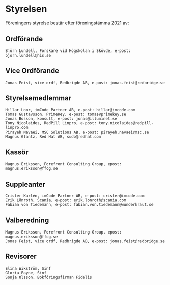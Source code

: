 # Styrelsen
Föreningens styrelse består efter föreningstämma 2021 av:

## Ordförande
```
Björn Lundell, Forskare vid Högskolan i Skövde, e-post: bjorn.lundell@his.se
```

## Vice Ordförande
```
Jonas Feist, vice ordf, Redbrigde AB, e-post: jonas.feist@redbridge.se
```

## Styrelsemedlemmar
```
Hillar Loor, imCode Partner AB, e-post: hillar@imcode.com
Tomas Gustavsson, PrimeKey, e-post: tomas@primekey.se
Jonas Bosson, konsult, e-post: jonas@illuminet.se 
Tony Nicolaides, RedPill Linpro, e-post: tony.nicolaides@redpill-linpro.com
Pirayeh Navaei, MSC Solutions AB, e-post: pirayeh.navaei@msc.se
Magnus Glantz, Red Hat AB, sudo@redhat.com
```

## Kassör
```
Magnus Eriksson, Forefront Consulting Group, epost: magnus.eriksson@ffcg.se
```

## Suppleanter
```
Crister Karlén, imCode Partner AB, e-post: crister@imcode.com
Erik Lönroth, Scania, e-post: erik.lonroth@scania.com
Fabian von Tiedemann, e-post: fabian.von.tiedemann@wunderkraut.se
```

## Valberedning 
```
Magnus Eriksson, Forefront Consulting Group, epost: magnus.eriksson@ffcg.se
Jonas Feist, vice ordf, Redbrigde AB, e-post: jonas.feist@redbridge.se
```

## Revisorer
```
Elina Wikström, Sinf
Gloria Payne, Sinf
Sonja Olsson, Bokföringsfirman Fidelis
```
